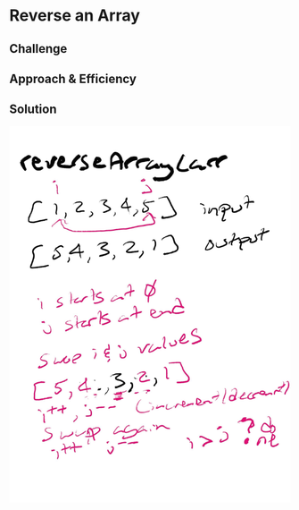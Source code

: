 # Reverse an Array


## Challenge


## Approach & Efficiency


## Solution

![array-reverse-whiteboard](../../assets/array-reverse.jpg)